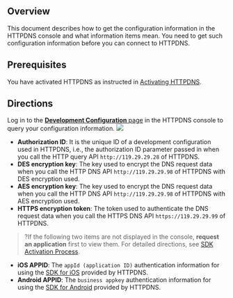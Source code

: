 
## Overview
This document describes how to get the configuration information in the HTTPDNS console and what information items mean. You need to get such configuration information before you can connect to HTTPDNS.

## Prerequisites
You have activated HTTPDNS as instructed in [Activating HTTPDNS](https://intl.cloud.tencent.com/document/product/1130/44461).


## Directions
Log in to the [**Development Configuration** page](https://console.cloud.tencent.com/httpdns/configure) in the HTTPDNS console to query your configuration information.
![](https://qcloudimg.tencent-cloud.cn/raw/79eee38b6975ee2a6c23bd86a558488e.png)

- **Authorization ID**: It is the unique ID of a development configuration used in HTTPDNS, i.e., the authorization ID parameter passed in when you call the HTTP query API `http://119.29.29.28` of HTTPDNS.
- **DES encryption key**: The key used to encrypt the DNS request data when you call the HTTP DNS API `http://119.29.29.98` of HTTPDNS with DES encryption used.
- **AES encryption key**: The key used to encrypt the DNS request data when you call the HTTP DNS API `http://119.29.29.98` of HTTPDNS with AES encryption used.
- **HTTPS encryption token**: The token used to authenticate the DNS request data when you call the HTTPS DNS API `https://119.29.29.99` of HTTPDNS.
>?If the following two items are not displayed in the console, **request an application** first to view them. For detailed directions, see [SDK Activation Process](https://intl.cloud.tencent.com/document/product/1130/44474).
>
-  **iOS APPID**: The `appId (application ID)` authentication information for using the [SDK for iOS](https://intl.cloud.tencent.com/document/product/1130/44472) provided by HTTPDNS.
- **Android APPID**: The `business appkey` authentication information for using the [SDK for Android](https://intl.cloud.tencent.com/document/product/1130/44473) provided by HTTPDNS.


